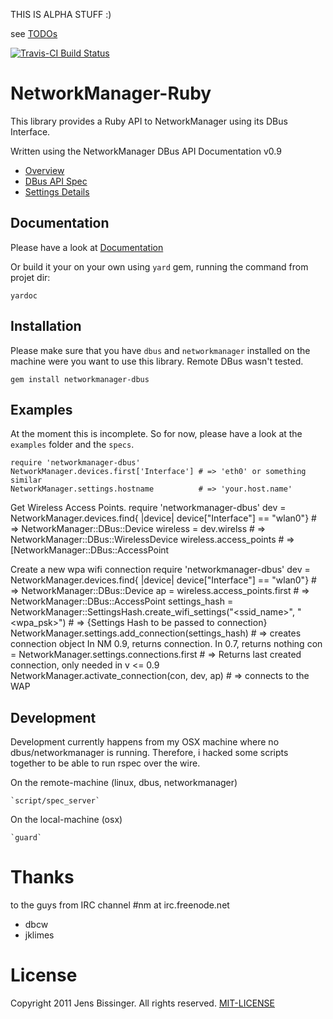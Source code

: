 THIS IS ALPHA STUFF :)

see [TODOs](TODO.md)

[![Travis-CI Build Status](https://secure.travis-ci.org/dpree/networkmanager-dbus.png)](https://secure.travis-ci.org/dpree/networkmanager-dbus)

# NetworkManager-Ruby

This library provides a Ruby API to NetworkManager using its DBus Interface.

Written using the NetworkManager DBus API Documentation v0.9

  * [Overview](http://projects.gnome.org/NetworkManager/developers/api/09/index.html)
  * [DBus API Spec](http://projects.gnome.org/NetworkManager/developers/api/09/spec.html)
  * [Settings Details](http://projects.gnome.org/NetworkManager/developers/api/09/ref-settings.html)

## Documentation

Please have a look at [Documentation](http://rubydoc.info/github/dpree/networkmanager-dbus)

Or build it your on your own using `yard` gem, running the command from projet dir:

    yardoc

## Installation

Please make sure that you have `dbus` and `networkmanager` installed on the machine
were you want to use this library. Remote DBus wasn't tested.

    gem install networkmanager-dbus

## Examples

At the moment this is incomplete. So for now,
please have a look at the `examples` folder and the `specs`.

    require 'networkmanager-dbus'
    NetworkManager.devices.first['Interface'] # => 'eth0' or something similar
    NetworkManager.settings.hostname          # => 'your.host.name'


Get Wireless Access Points.
require 'networkmanager-dbus'
dev = NetworkManager.devices.find{ |device| device["Interface"] == "wlan0"} # => NetworkManager::DBus::Device
wireless = dev.wirelss                                                      # => NetworkManager::DBus::WirelessDevice
wireless.access_points                                                      # => [NetworkManager::DBus::AccessPoint


Create a new wpa wifi connection
require 'networkmanager-dbus'
dev = NetworkManager.devices.find{ |device| device["Interface"] == "wlan0"}                   # => NetworkManager::DBus::Device
ap = wireless.access_points.first                                                             # => NetworkManager::DBus::AccessPoint
settings_hash = NetworkManager::SettingsHash.create_wifi_settings("<ssid_name>", "<wpa_psk>") # => {Settings Hash to be passed to connection}
NetworkManager.settings.add_connection(settings_hash)                                         # => creates connection object In NM 0.9, returns connection. In 0.7, returns nothing
con = NetworkManager.settings.connections.first                                               # => Returns last created connection, only needed in v <= 0.9
NetworkManager.activate_connection(con, dev, ap)                                              # => connects to the WAP

## Development

Development currently happens from my OSX machine where no dbus/networkmanager
is running. Therefore, i hacked some scripts together to be able to run rspec
over the wire.

On the remote-machine (linux, dbus, networkmanager)

    `script/spec_server`
    
On the local-machine (osx)

    `guard`

# Thanks

to the guys from IRC channel #nm at irc.freenode.net

   * dbcw
   * jklimes

# License

Copyright 2011 Jens Bissinger. All rights reserved. [MIT-LICENSE](MIT-LICENSE)
